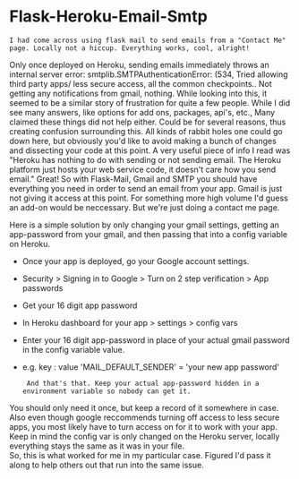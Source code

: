 # Flask-Heroku-Email-Smtp

    I had come across using flask mail to send emails from a "Contact Me" page. Locally not a hiccup. Everything works, cool, alright! 
Only once deployed on Heroku, sending emails immediately throws an internal server error: smtplib.SMTPAuthenticationError: (534,
Tried allowing third party apps/ less secure access, all the common checkpoints..
Not getting any notifications from gmail, nothing.  While looking into this, it seemed to be a similar story of frustration for quite a few people. 
While I did see many answers, like options for add ons, packages, api's, etc., Many claimed these things did not help either. 
Could be for several reasons, thus creating confusion surrounding this. 
All kinds of rabbit holes one could go down here, but obviously you'd like to avoid making a bunch of changes and dissecting your code at this point.
A very useful piece of info I read was "Heroku has nothing to do with sending or not sending email. The Heroku platform just hosts your web service code, it doesn't care how you send email."
Great! So with Flask-Mail, Gmail and SMTP you should have everything you need in order to send an email from your app.
Gmail is just not giving it access at this point.
For something more high volume I'd guess an add-on would be neccessary. But we're just doing a contact me page.


Here is a simple solution by only changing your gmail settings, getting an app-password from your gmail, 
and then passing that into a config variable on Heroku. 

- Once your app is deployed, go your Google account settings. 
- Security > Signing in to Google > Turn on 2 step verification > App passwords
- Get your 16 digit app password
- In Heroku dashboard for your app > settings > config vars
- Enter your 16 digit app-password in place of your actual gmail password in the config variable value.
- e.g.    key : value     'MAIL_DEFAULT_SENDER' = 'your new app password'      
            
       And that's that. Keep your actual app-password hidden in a environment variable so nobody can get it.
You should only need it once, but keep a record of it somewhere in case. Also even though google reccommends turning off access
to less secure apps, you most likely have to turn access on for it to work with your app.
Keep in mind the config var is only changed on the Heroku server, locally everything stays the same as it was in your file.   
So, this is what worked for me in my particular case. Figured I'd pass it along to help others out that run into the same issue. 

                  

